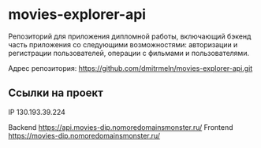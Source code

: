# movies-explorer-api
Репозиторий для приложения дипломной работы, включающий бэкенд часть приложения со следующими возможностями: авторизации и регистрации пользователей, операции с фильмами и пользователями.
  
Адрес репозитория: https://github.com/dmitrmeln/movies-explorer-api.git

## Ссылки на проект

IP 130.193.39.224

Backend https://api.movies-dip.nomoredomainsmonster.ru/
Frontend https://movies-dip.nomoredomainsmonster.ru/
